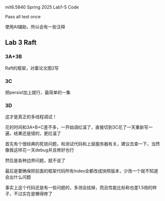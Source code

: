 mit6.5840 Spring 2025 Lab1-5 Code

Pass all test once

使用AI辅助，所以会有一些注释


## Lab 3 Raft

### 3A+3B

Raft的框架，对着论文图2写

### 3C

把persist加上就行，最简单的一集

### 3D

这才是真正的多线程调试！

花的时间和3A+B+C差不多，一开始调红温了，直接切到3C花了一天重新写一遍，结果还是错的，更红温了

首先有个很经典的死锁问题，和测试代码和上层服务器有关，建议去查一下，当然像我这样花一天debug并且修好也行

然后是各种边界问题，就不说了

最后是要确保把前面的框架代码所有Index全都改成快照版本，少改一个就不知道会出什么问题

事实上这个代码还是有一些问题的，多测会挂掉，而且性能比标称也差1.5倍的样子，不过实在是懒得修了



